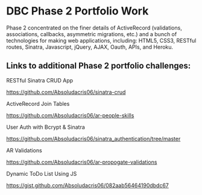 DBC Phase 2 Portfolio Work
=================

Phase 2 concentrated on the finer details of ActiveRecord (validations, associations, callbacks, asymmetric migrations, etc.) and a bunch of technologies for making web applications, including: HTML5, CSS3, RESTful routes, Sinatra, Javascript, jQuery, AJAX, Oauth, APIs, and Heroku.

Links to additional Phase 2 portfolio challenges:
--------------------

RESTful Sinatra CRUD App

https://github.com/Absoludacris06/sinatra-crud

ActiveRecord Join Tables

https://github.com/Absoludacris06/ar-people-skills

User Auth with Bcrypt & Sinatra

https://github.com/Absoludacris06/sinatra_authentication/tree/master

AR Validations

https://github.com/Absoludacris06/ar-propogate-validations

Dynamic ToDo List Using JS

https://gist.github.com/Absoludacris06/082aab56464190dbdc67

